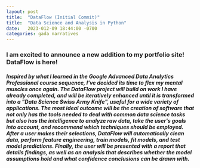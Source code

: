 ```yaml
---
layout: post
title:  "DataFlow (Initial Commit)"
title:  "Data Science and Analysis in Python"
date:   2023-012-09 18:44:00 -0700
categories: gada narratives
---
```

### I am excited to announce a new addition to my portfolio site! DataFlow is here!

##### Inspired by what I learned in the Google Advanced Data Analytics Professional course sequence, I've decided its time to flex my mental muscles once again. The DataFlow project will build on work I have already completed, and will be iteratively enhanced until it is transformed into a "Data Science Swiss Army Knife", useful for a wide variety of applications. The most ideal outcome will be the creation of software that not only has the tools needed to deal with common data science tasks but also has the intelligence to analyze raw data, take the user's goals into account, and recommend which techniques should be employed. After a user makes their selections, DataFlow will automatically clean data, perform feature engineering, train models, fit models, and test model predictions. Finally, the user will be presented with a report that details findings, as well as an analysis that describes whether the model assumptions hold and what confidence conclusions can be drawn with.
